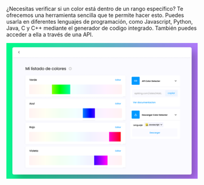 ¿Necesitas verificar si un color está dentro de un rango específico? Te ofrecemos una herramienta sencilla que te permite hacer esto. 
Puedes usarla en diferentes lenguajes de programación, como Javascript, Python, Java, C y C++ mediante el generador de codigo integrado. También puedes acceder a ella a través de una API. 

![color list](./images/color_list.png)
